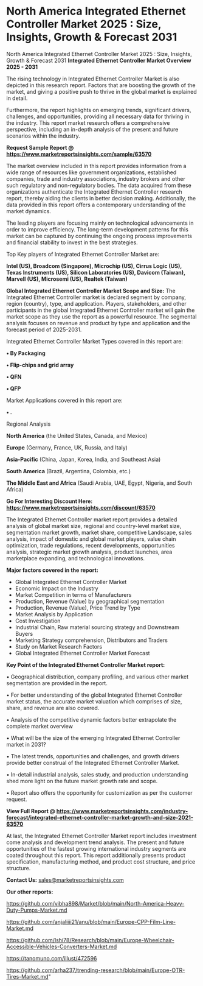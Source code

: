# North America Integrated Ethernet Controller Market 2025 : Size, Insights, Growth & Forecast 2031
North America Integrated Ethernet Controller Market 2025 : Size, Insights, Growth & Forecast 2031
<Strong> Integrated Ethernet Controller Market Overview 2025 - 2031</strong>

The rising technology in Integrated Ethernet Controller Market is also depicted in this research report. Factors that are boosting the growth of the market, and giving a positive push to thrive in the global market is explained in detail.

Furthermore, the report highlights on emerging trends, significant drivers, challenges, and opportunities, providing all necessary data for thriving in the industry. This report market research offers a comprehensive perspective, including an in-depth analysis of the present and future scenarios within the industry.

<strong>Request Sample Report @ <a href=https://www.marketreportsinsights.com/sample/63570>https://www.marketreportsinsights.com/sample/63570</a></strong>

The market overview included in this report provides information from a wide range of resources like government organizations, established companies, trade and industry associations, industry brokers and other such regulatory and non-regulatory bodies. The data acquired from these organizations authenticate the Integrated Ethernet Controller research report, thereby aiding the clients in better decision making. Additionally, the data provided in this report offers a contemporary understanding of the market dynamics.

The leading players are focusing mainly on technological advancements in order to improve efficiency. The long-term development patterns for this market can be captured by continuing the ongoing process improvements and financial stability to invest in the best strategies.

Top Key players of Integrated Ethernet Controller Market are:

<strong>Intel (US), Broadcom (Singapore), Microchip (US), Cirrus Logic (US), Texas Instruments (US), Silicon Laboratories (US), Davicom (Taiwan), Marvell (US), Microsemi (US), Realtek (Taiwan)</strong>

<strong><b>Global Integrated Ethernet Controller Market Scope and Size:</b></strong>
The Integrated Ethernet Controller market is declared segment by company, region (country), type, and application. Players, stakeholders, and other participants in the global Integrated Ethernet Controller market will gain the market scope as they use the report as a powerful resource. The segmental analysis focuses on revenue and product by type and application and the forecast period of 2025-2031.

Integrated Ethernet Controller Market Types covered in this report are:

<strong>• By Packaging

• Flip-chips and grid array

• QFN

• QFP</strong>

Market Applications covered in this report are:

<strong>• .</strong> 

Regional Analysis

<strong>North America</strong> (the United States, Canada, and Mexico)

<strong>Europe</strong> (Germany, France, UK, Russia, and Italy)

<strong>Asia-Pacific</strong> (China, Japan, Korea, India, and Southeast Asia)

<strong>South America</strong> (Brazil, Argentina, Colombia, etc.)

<strong>The Middle East and Africa</strong> (Saudi Arabia, UAE, Egypt, Nigeria, and South Africa)

<strong>Go For Interesting Discount Here: <a href=https://www.marketreportsinsights.com/discount/63570>https://www.marketreportsinsights.com/discount/63570</a></strong>

The Integrated Ethernet Controller market report provides a detailed analysis of global market size, regional and country-level market size, segmentation market growth, market share, competitive Landscape, sales analysis, impact of domestic and global market players, value chain optimization, trade regulations, recent developments, opportunities analysis, strategic market growth analysis, product launches, area marketplace expanding, and technological innovations.

<strong><b>Major factors covered in the report:</b></strong>
<ul>
  <li>Global Integrated Ethernet Controller Market </li>
  <li>Economic Impact on the Industry</li>
  <li>Market Competition in terms of Manufacturers</li>
  <li>Production, Revenue (Value) by geographical segmentation</li>
  <li>Production, Revenue (Value), Price Trend by Type</li>
  <li>Market Analysis by Application</li>
  <li>Cost Investigation</li>
  <li>Industrial Chain, Raw material sourcing strategy and Downstream Buyers</li>
  <li>Marketing Strategy comprehension, Distributors and Traders</li>
  <li>Study on Market Research Factors</li>
  <li>Global Integrated Ethernet Controller Market Forecast</li>
</ul>

<strong><b>Key Point of the Integrated Ethernet Controller Market report:</b></strong>

• Geographical distribution, company profiling, and various other market segmentation are provided in the report.

• For better understanding of the global Integrated Ethernet Controller market status, the accurate market valuation which comprises of size, share, and revenue are also covered.

• Analysis of the competitive dynamic factors better extrapolate the complete market overview

• What will be the size of the emerging Integrated Ethernet Controller market in 2031?

• The latest trends, opportunities and challenges, and growth drivers provide better construal of the Integrated Ethernet Controller Market.

• In-detail industrial analysis, sales study, and production understanding shed more light on the future market growth rate and scope.

• Report also offers the opportunity for customization as per the customer request.

<strong><b>View Full Report @ <a href=https://www.marketreportsinsights.com/industry-forecast/integrated-ethernet-controller-market-growth-and-size-2021-63570>https://www.marketreportsinsights.com/industry-forecast/integrated-ethernet-controller-market-growth-and-size-2021-63570</a></b></strong>


At last, the Integrated Ethernet Controller Market report includes investment come analysis and development trend analysis. The present and future opportunities of the fastest growing international industry segments are coated throughout this report. This report additionally presents product specification, manufacturing method, and product cost structure, and price structure.

<strong>Contact Us:</strong>
sales@marketreportsinsights.com

<strong>Our other reports:</strong>

<a href=https://github.com/vibha898/Market/blob/main/North-America-Heavy-Duty-Pumps-Market.md>https://github.com/vibha898/Market/blob/main/North-America-Heavy-Duty-Pumps-Market.md</a>

<a href=https://github.com/anjaliiii21/anu/blob/main/Europe-CPP-Film-Line-Market.md>https://github.com/anjaliiii21/anu/blob/main/Europe-CPP-Film-Line-Market.md</a>

<a href=https://github.com/Ishi78/Research/blob/main/Europe-Wheelchair-Accessible-Vehicles-Converters-Market.md>https://github.com/Ishi78/Research/blob/main/Europe-Wheelchair-Accessible-Vehicles-Converters-Market.md</a>

<a href=https://tanomuno.com/illust/472596>https://tanomuno.com/illust/472596</a>

<a href=https://github.com/arha237/trending-research/blob/main/Europe-OTR-Tires-Market.md>https://github.com/arha237/trending-research/blob/main/Europe-OTR-Tires-Market.md</a>"
